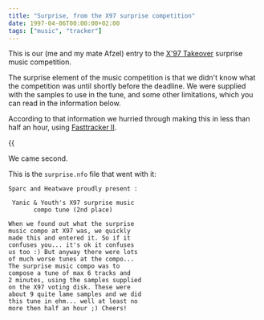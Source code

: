 ```yaml
---
title: "Surprise, from the X97 surprise competition"
date: 1997-04-06T00:00:00+02:00
tags: ["music", "tracker"]
---
```


This is our (me and my mate Afzel) entry to the
[X'97 Takeover](http://www.takeover.nl/edition97/) surprise music competition.

The surprise element of the music competition is that we didn't know what the
competition was until shortly before the deadline. We were supplied with the
samples to use in the tune, and some other limitations, which you can read in
the information below.

According to that information we hurried through making this in less than half
an hour, using [Fasttracker II](https://en.wikipedia.org/wiki/FastTracker_2).

{{<audio src="/posts/surprise/surprise.mp3" caption="Surprise, by Yanic & Youth" >}}

We came second.

This is the `surprise.nfo` file that went with it:

```
Sparc and Heatwave proudly present :

 Yanic & Youth's X97 surprise music
       compo tune (2nd place)

When we found out what the surprise
music compo at X97 was, we quickly
made this and entered it. So if it
confuses you... it's ok it confuses
us too :) But anyway there were lots
of much worse tunes at the compo...
The surprise music compo was to
compose a tune of max 6 tracks and
2 minutes, using the samples supplied
on the X97 voting disk. These were
about 9 quite lame samples and we did
this tune in ehm... well at least no
more then half an hour ;) Cheers!
```
